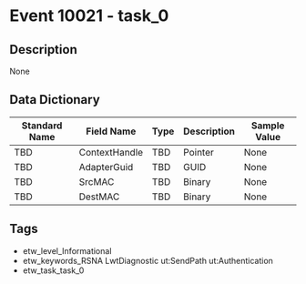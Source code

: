# Event 10021 - task_0

## Description
None

## Data Dictionary
|Standard Name|Field Name|Type|Description|Sample Value|
|---|---|---|---|---|
|TBD|ContextHandle|TBD|Pointer|None|None|
|TBD|AdapterGuid|TBD|GUID|None|None|
|TBD|SrcMAC|TBD|Binary|None|None|
|TBD|DestMAC|TBD|Binary|None|None|

## Tags
* etw_level_Informational
* etw_keywords_RSNA LwtDiagnostic ut:SendPath ut:Authentication
* etw_task_task_0